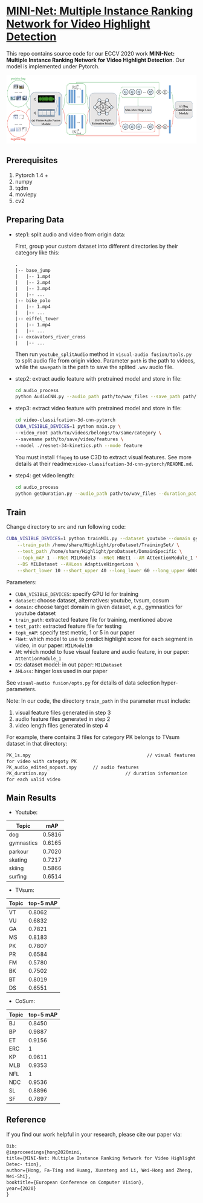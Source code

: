 # [MINI-Net: Multiple Instance Ranking Network for Video Highlight Detection](https://arxiv.org/abs/2007.09833)

This repo contains source code for our ECCV 2020 work **MINI-Net: Multiple Instance Ranking Network for Video Highlight Detection**. Our model is implemented under Pytorch.

![image-20200926112429908](asset/demo.png)

## Prerequisites

1. Pytorch 1.4 +
2. numpy
3. tqdm
4. moviepy
5. cv2

## Preparing Data

- step1: split audio and video from origin data:

  First, group your custom dataset into different directories by their category like this:

  ```
  .
  |-- base_jump
  |   |-- 1.mp4
  |   |-- 2.mp4
  |   |-- 3.mp4
  |   |-- ...
  |-- bike_polo
  |   |-- 1.mp4
  |   |-- ...
  |-- eiffel_tower
  |   |-- 1.mp4
  |   |-- ...
  |-- excavators_river_cross
  |   |-- ...
  ```

  Then run `youtube_splitAudio` method in `visual-audio fusion/tools.py` to split audio file from origin video. Parameter `path` is the path to videos, while the `savepath` is the path to save the splited `.wav` audio file.

- step2: extract audio feature with pretrained model and store in file:

  ```bash
  cd audio_process
  python AudioCNN.py --audio_path path/to/wav_files --save_path path/to/save/audio/features
  ```

- step3: extract video feature with pretrained model and store in file:

  ```bash
  cd video-classifcation-3d-cnn-pytorch
  CUDA_VISIBLE_DEVICES=1 python main.py \
  --video_root path/to/videos/belongs/to/same/category \
  --savename path/to/save/video/features \
  --model ./resnet-34-kinetics.pth --mode feature
  ```

  You must install `ffmpeg` to use C3D to extract visual features. See more details at their readme:`video-classifcation-3d-cnn-pytorch/README.md`.

- step4: get video length:

  ```bash
  cd audio_process
  python getDuration.py --audio_path path/to/wav_files --duration_path path/to/save/video/lengths
  ```

## Train

Change directory to `src` and run following code:

```bash
CUDA_VISIBLE_DEVICES=1 python trainMIL.py --dataset youtube --domain gymnastics \
	--train_path /home/share/Highlight/proDataset/TrainingSet/ \
	--test_path /home/share/Highlight/proDataset/DomainSpecific \
	--topk_mAP 1 --FNet MILModel3 --HNet HNet1 --AM AttentionModule_1 \
	--DS MILDataset --AHLoss AdaptiveHingerLoss \
	--short_lower 10 --short_upper 40 --long_lower 60 --long_upper 60000 --bagsize 60 
```

Parameters:

- `CUDA_VISIBLE_DEVICES`: specify GPU Id for training
- `dataset`: choose dataset, alternatives: youtube, tvsum, cosum
- `domain`: choose target domain in given dataset, *e.g.*, gymnastics for youtube dataset
- `train_path`: extracted feature file for training, mentioned above
- `test_path`: extracted feature file for testing
- `topk_mAP`: specify test metric, 1 or 5 in our paper
- `FNet`: which model to use to predict highlight score for each segment in video, in our paper: `MILModel10`
- `AM`: which model to fuse visual feature and audio feature, in our paper: `AttentionModule_1 `
- `DS`: dataset model: in out paper: `MILDataset`
- `AHLoss`: hinger loss used in our paper

See `visual-audio fusion/opts.py` for details of data selection hyper-parameters.

Note: In our code, the directory  `train_path`  in the parameter must include:

1. visual feature files generated in step 3
2. audio feature files generated in step 2
3. video length files generated in step 4

For example, there contains 3 files for category PK belongs to TVsum dataset in that directory:

```
PK_1s.npy											// visual features for video with categoty PK
PK_audio_edited_nopost.npy		// audio features
PK_duration.npy								// duration information for each valid video
```



## Main Results

- Youtube:

| Topic      | mAP    |
| ---------- | ------ |
| dog        | 0.5816 |
| gymnastics | 0.6165 |
| parkour    | 0.7020 |
| skating    | 0.7217 |
| skiing     | 0.5866 |
| surfing    | 0.6514 |

- TVsum:

| Topic | top-5 mAP |
| ----- | --------- |
| VT    | 0.8062    |
| VU    | 0.6832    |
| GA    | 0.7821    |
| MS    | 0.8183    |
| PK    | 0.7807    |
| PR    | 0.6584    |
| FM    | 0.5780    |
| BK    | 0.7502    |
| BT    | 0.8019    |
| DS    | 0.6551    |

- CoSum:

| Topic | top-5 mAP |
| ----- | --------- |
| BJ    | 0.8450    |
| BP    | 0.9887    |
| ET    | 0.9156    |
| ERC   | 1         |
| KP    | 0.9611    |
| MLB   | 0.9353    |
| NFL   | 1         |
| NDC   | 0.9536    |
| SL    | 0.8896    |
| SF    | 0.7897    |

## Reference

If you find our work helpful in your research, please cite our paper via:

```
Bib:
@inproceedings{hong2020mini,
title={MINI-Net: Multiple Instance Ranking Network for Video Highlight Detec- tion},
author={Hong, Fa-Ting and Huang, Xuanteng and Li, Wei-Hong and Zheng, Wei-Shi},
booktitle={European Conference on Computer Vision},
year={2020}
}
```

